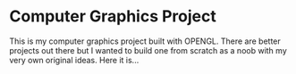 # Computer Graphics Project
 This is my computer graphics project built with OPENGL. There are better projects out there but I wanted to build one from scratch as a noob with my very own original ideas. Here it is...
